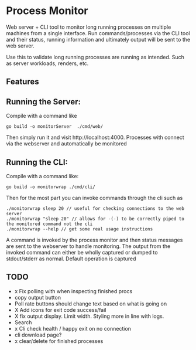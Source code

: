 # Process Monitor
Web server + CLI tool to monitor long running processes on multiple machines from a single interface. 
Run commands/processes via the CLI tool and their status, running information and ultimately output will be sent to the web server. 

Use this to validate long running processes are running as intended. Such as server workloads, renders, etc.

## Features

## Running the Server: 
Compile with a command like 
```
go build -o monitorServer  ./cmd/web/
```

Then simply run it and visit http://localhost:4000. Processes with connect via the webserver and automatically be monitored

## Running the CLI: 

Compile with a command like: 
```
go build -o monitorwrap ./cmd/cli/
```

Then for the most part you can invoke commands through the cli such as 
``` 
./monitorwrap sleep 20 // useful for checking connections to the web server 
./monitorwrap "sleep 20" // allows for -(-) to be correctly piped to the monitored command not the cli 
./monitorwrap --help // get some real usage instructions 

```

A command is invoked by the process monitor and then status messages are sent to the webserver to handle monitoring. The output from the invoked command can either be wholly captured or dumped to stdout/stderr as normal. Default operation is captured

## TODO 
- x Fix polling with when inspecting finished procs 
- copy output button 
- Poll rate buttons should change text based on what is going on
- X Add icons for exit code success/fail
- X fix output display. Limit width. Styling more in line with logs. 
- Search
- x Cli check health / happy exit on no connection
- cli download page? 
- x clear/delete for finished processes
